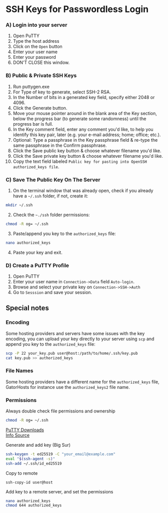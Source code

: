 # SSH Keys for Passwordless Login

### A) Login into your server

1. Open PuTTY
2. Type the host address
3. Click on the `Open` button
4. Enter your user name
5. Enter your password
6. DON'T CLOSE this window.

### B) Public & Private SSH Keys

1.  Run puttygen.exe
2.  For Type of key to generate, select SSH-2 RSA.
3.  In the Number of bits in a generated key field, specify either 2048 or 4096.
4.  Click the Generate button.
5.  Move your mouse pointer around in the blank area of the Key section,
    below the progress bar (to generate some randomness) until the progress bar
    is full.
6.  In the Key comment field, enter any comment you'd like, to help you identify
    this key pair, later (e.g. your e-mail address; home; office; etc.).
7.  Optional: Type a passphrase in the Key passphrase field & re-type the same
    passphrase in the Confirm passphrase.
8.  Click the Save public key button & choose whatever filename you'd like.
9.  Click the Save private key button & choose whatever filename you'd like.
10. Copy the text field labeled `Public key for pasting into
    OpenSSH authorized_keys file`.

### C) Save The Public Key On The Server

1. On the terminal window that was already open, check if you already have
  a `~/.ssh` folder, if not, create it:

  ```bash
  mkdir ~/.ssh
  ```

2. Check the `~./ssh` folder permissions:

  ```bash
  chmod -R og= ~/.ssh
  ```

3. Paste/append you key to the `authorized_keys` file:

  ```bash
  nano authorized_keys
  ```

4. Paste your key and exit.

### D) Create a PuTTY Profile
1. Open PuTTY
2. Enter your user name in `Connection->Data` field `Auto-login`.
3. Browse and select your private key on `Connection->SSH->Auth`
4. Go to  `Sesssion` and save your session.

## Special notes

### Encoding
Some hosting providers and servers have some issues with the key encoding, you
can upload your key directly to your server using `scp` and append you key to
the `authorized_keys` file:

```bash
scp -P 22 your_key.pub user@host:/path/to/home/.ssh/key.pub
cat key.pub >> authorized_keys
```

### File Names
Some hosting providers have a different name for the `authorized_keys` file,
GatorHosts for instance use the `authorized_keys2` file name.

### Permissions
Always double check file permissions and ownership
```bash
chmod -R og= ~/.ssh
```

[PuTTY Downloads](http://www.chiark.greenend.org.uk/~sgtatham/putty/download.html)  
[Info Source](https://www.digitalocean.com/community/tutorials/how-to-create-ssh-keys-with-putty-to-connect-to-a-vps)


Generate and add key (Big Sur)
```sh
ssh-keygen -t ed25519 -C "your_email@example.com"
eval "$(ssh-agent -s)"
ssh-add ~/.ssh/id_ed25519
```

Copy to remote
```
ssh-copy-id user@host
```

Add key to a remote server, and set the permissions
```sh
nano authorized_keys
chmod 644 authorized_keys
```